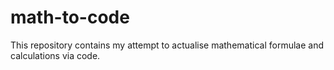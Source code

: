 # math-to-code

This repository contains my attempt to actualise mathematical formulae and calculations via code.
